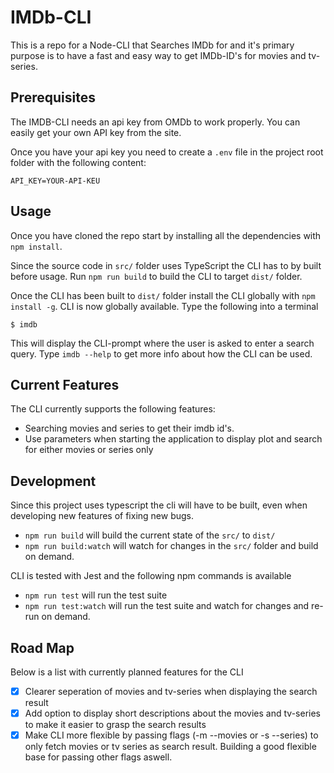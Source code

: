 # IMDb-CLI

This is a repo for a Node-CLI that Searches IMDb for and it's primary purpose is to have a fast and easy way to get IMDb-ID's for movies and tv-series.

## Prerequisites

The IMDB-CLI needs an api key from OMDb to work properly. You can easily get your own API key from the site.

Once you have your api key you need to create a `.env` file in the project root folder with the following content:

```
API_KEY=YOUR-API-KEU
```

## Usage

Once you have cloned the repo start by installing all the dependencies with `npm install`.

Since the source code in `src/` folder uses TypeScript the CLI has to by built before usage. Run `npm run build` to build the CLI to target `dist/` folder.

Once the CLI has been built to `dist/` folder install the CLI globally with `npm install -g`. CLI is now globally available. Type the following into a terminal
```
$ imdb
```
This will display the CLI-prompt where the user is asked to enter a search query. Type `imdb --help` to get more info about how the CLI can be used.

## Current Features
The CLI currently supports the following features:
* Searching movies and series to get their imdb id's.
* Use parameters when starting the application to display plot and search for either movies or series only

## Development

Since this project uses typescript the cli will have to be built, even when developing new features of fixing new bugs. 

* `npm run build` will build the current state of the `src/` to `dist/`
* `npm run build:watch` will watch for changes in the `src/` folder and build on demand.

CLI is tested with Jest and the following npm commands is available

* `npm run test` will run the test suite
* `npm run test:watch` will run the test suite and watch for changes and re-run on demand.

## Road Map
Below is a list with currently planned features for the CLI
- [x] Clearer seperation of movies and tv-series when displaying the search result
- [x] Add option to display short descriptions about the movies and tv-series to make it easier to grasp the search results
- [x] Make CLI more flexible by passing flags (-m --movies or -s --series) to only fetch movies or tv series as search result. Building a good flexible base for passing other flags aswell.